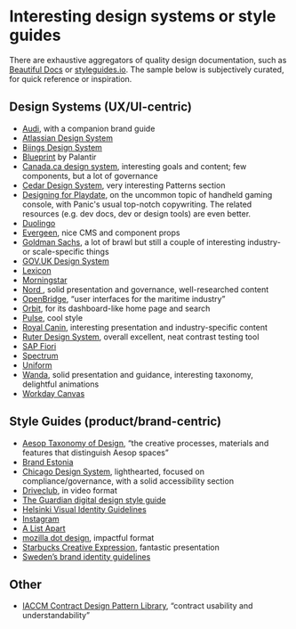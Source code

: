 # Interesting design systems or style guides

There are exhaustive aggregators of quality design documentation, such as [Beautiful Docs](https://github.com/PharkMillups/beautiful-docs) or [styleguides.io](http://styleguides.io/). The sample below is subjectively curated, for quick reference or inspiration.

<!-- [Designing Inspired Style Guides](https://speakerdeck.com/malarkey/designing-inspired-style-guides) -->

<!--BREAK-->

## Design Systems (UX/UI-centric)

- [Audi](http://www.audi.com/ci/en/guides/user-interface/introduction.html), with a companion brand guide
- [Atlassian Design System](https://atlassian.design/)
- [Biings Design System](https://biings.design/#/)
- [Blueprint](http://blueprintjs.com/) by Palantir
- [Canada.ca design system](https://www.canada.ca/en/government/about/design-system.html), interesting goals and content; few components, but a lot of governance
- [Cedar Design System](https://rei.github.io/rei-cedar-docs/), very interesting Patterns section
- [Designing for Playdate](https://sdk.play.date/1.11.1/Designing%20for%20Playdate.html), on the uncommon topic of handheld gaming console, with Panic's usual top-notch copywriting. The related resources (e.g. dev docs, dev or design tools) are even better.
- [Duolingo](https://www.duolingo.com/design/)
- [Evergeen](https://evergreen.segment.com/), nice CMS and component props
- [Goldman Sachs](https://design.gs.com/home), a lot of brawl but still a couple of interesting industry- or scale-specific things
- [GOV.UK Design System](https://design-system.service.gov.uk/)
- [Lexicon](https://lexicondesign.io/)
- [Morningstar](http://designsystem.morningstar.com/)
- [Nord ](https://nordhealth.design/), solid presentation and governance, well-researched content
- [OpenBridge](https://openbridge-ds.webflow.io), “user interfaces for the maritime industry”
- [Orbit](https://orbit.kiwi/), for its dashboard-like home page and search
- [Pulse](https://pulse.heartbeat.ua/), cool style
- [Royal Canin](http://developer.royalcanin.com/), interesting presentation and industry-specific content
- [Ruter Design System](https://components.ruter.as/), overall excellent, neat contrast testing tool
- [SAP Fiori](http://experience.sap.com/fiori-guidelines/)
- [Spectrum](https://spectrum.adobe.com/)
- [Uniform](http://uniform.hudl.com/)
- [Wanda](https://design.wonderflow.ai/), solid presentation and guidance, interesting taxonomy, delightful animations
- [Workday Canvas](https://design.workday.com/)

## Style Guides (product/brand-centric)

- [Aesop Taxonomy of Design](http://taxonomyofdesign.com/#!/), “the creative processes, materials and features that distinguish Aesop spaces”
- [Brand Estonia](https://brand.estonia.ee/?lang=en)
- [Chicago Design System](https://design.chicago.gov/), lighthearted, focused on compliance/governance, with a solid accessibility section
- [Driveclub](https://www.youtube.com/watch?v=IKaiXA4Xx74), in video format
- [The Guardian digital design style guide](https://design.theguardian.com/)
- [Helsinki Visual Identity Guidelines](https://brand.hel.fi/en/)
- [Instagram](https://about.instagram.com/brand/)
- [A List Apart](http://alistapart.com/about/style-guide)
- [mozilla dot design](https://mozilla.design/), impactful format
- [Starbucks Creative Expression](https://creative.starbucks.com/), fantastic presentation
- [Sweden’s brand identity guidelines](https://identity.sweden.se/en)

## Other

- [IACCM Contract Design Pattern Library](https://contract-design.iaccm.com/), “contract usability and understandability”

